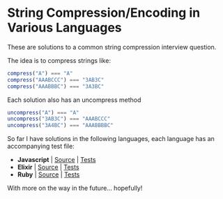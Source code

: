 # String Compression/Encoding in Various Languages

These are solutions to a common string compression interview question.

The idea is to compress strings like:

```js
compress("A") === "A"
compress("AAABCCC") === "3AB3C"
compress("AAABBBC") === "3A3BC"
```

Each solution also has an uncompress method

```js
uncompress("A") === "A"
uncompress("3AB3C") === "AAABCCC"
uncompress("3A4BC") === "AAABBBBC"
```

So far I have solutions in the following languages, each language has an accompanying test file:
- **Javascript** | [Source](javascript/index.js) | [Tests](javascript/spec.js)
- **Elixir** | [Source](elixir/lib/compressor.ex) | [Tests](elixir/test/compressor_test.exs)
- **Ruby** | [Source](ruby/lib/compressor.rb) | [Tests](ruby/test/compressor_spec.rb)

With more on the way in the future... hopefully!
 

